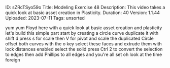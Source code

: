 ID: sZRcTSyo59o
Title: Modeling Exercise 48
Description: This video takes a quick look at basic asset creation in Plasticity.
Duration: 40
Version: 1.1.44
Uploaded: 2023-07-11
Tags: unsorted

yum yum
Floyd here with a quick look at basic
asset creation and plasticity let's
build this simple part start by creating
a circle curve duplicate it with shift d
press s for scale then V for pivot and
scale the duplicated Circle offset both
curves with the o key
select these faces and extrude them with
lock distances enabled select the solid
press Ctrl 2 to convert the selection to
edges then add Phillips to all edges and
you're all set oh look at the time
foreign

